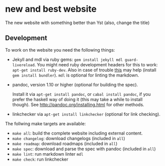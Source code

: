 # new and best website

The new website with something better than Yst (also, change the title)

## Development

To work on the website you need the following things:

- Jekyll and mdl via ruby gems: `gem install jekyll mdl guard-livereload`. You
  might need ruby development headers for this to work:
  `apt-get install ruby-dev`. Also in case of trouble
  [this](https://github.com/jekyll/jekyll/issues/5165#issuecomment-236341627)
  may help (install `gem install bundler`). `mdl` is optional for linting the
  markdown.
- pandoc, version 1.10 or higher (optional for building the spec).

  Install it via `apt-get install pandoc`, or `cabal install pandoc`, if you
  prefer the haskell way of doing it (this may take a while to install though).
  See <http://pandoc.org/installing.html> for other methods.

- linkchecker via `apt-get install linkchecker` (optional for link checking).

The follwing make targets are available:

- `make all`: build the complete website including external content.
- `make changelog`: download changelogs (included in `all`)
- `make roadmap`: download roadmaps (included in `all`)
- `make spec`: download and parse the spec with pandoc (included in `all`)
- `make lint`: run markdown linter `mdl`
- `make check`: run linkchecker

